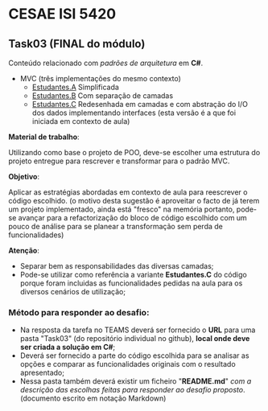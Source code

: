 # CESAE ISI 5420 
 
## Task03 (FINAL do módulo)
 
Conteúdo relacionado com *padrões de arquitetura* em **C#**. 

- MVC (três implementações do mesmo contexto)
   - [Estudantes.A](MVC/Estudantes.A/) Simplificada
   - [Estudantes.B](MVC/Estudantes.B/) Com separação de camadas
   - [Estudantes.C](MVC/Estudantes.C/) Redesenhada em camadas e com abstração do I/O dos dados implementando interfaces (esta versão é a que foi iniciada em contexto de aula)
   
   
   
**Material de trabalho**:
 
Utilizando como base o projeto de POO, deve-se escolher uma estrutura do projeto entregue para rescrever e transformar para o padrão MVC.

**Objetivo**:
 
Aplicar as estratégias abordadas em contexto de aula para reescrever o código escolhido. 
(o motivo desta sugestão é aproveitar o facto de já terem um projeto implementado, ainda está "fresco" na memória portanto, pode-se avançar para a refactorização do bloco de código escolhido com um pouco de análise para se planear a transformação sem perda de funcionalidades)

**Atenção**:

- Separar bem as responsabilidades das diversas camadas;
- Pode-se utilizar como referência a variante **Estudantes.C** do código porque foram incluidas as funcionalidades pedidas na aula para os diversos cenários de utilização;


### Método para responder ao desafio: 
 
- Na resposta da tarefa no TEAMS deverá ser fornecido o **URL** para uma pasta "Task03" (do repositório individual no github), **local onde deve ser criada a solução em C#**;
- Deverá ser fornecido a parte do código escolhida para se analisar as opções e comparar as funcionalidades originais com o resultado apresentado;
- Nessa pasta também deverá existir um ficheiro "**README.md**" *com a descrição das escolhas feitas para responder ao desafio proposto*. (documento escrito em notação Markdown)

  
